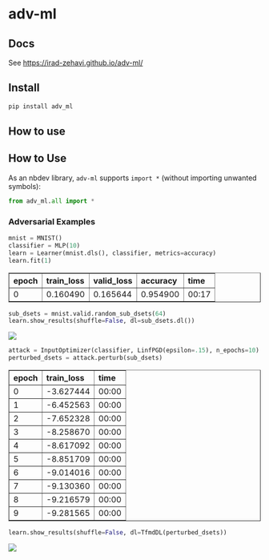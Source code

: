 adv-ml
================

<!-- WARNING: THIS FILE WAS AUTOGENERATED! DO NOT EDIT! -->

## Docs

See https://irad-zehavi.github.io/adv-ml/

## Install

``` sh
pip install adv_ml
```

## How to use

## How to Use

As an nbdev library, `adv-ml` supports `import *` (without importing
unwanted symbols):

``` python
from adv_ml.all import *
```

### Adversarial Examples

``` python
mnist = MNIST()
classifier = MLP(10)
learn = Learner(mnist.dls(), classifier, metrics=accuracy)
learn.fit(1)
```

<table border="1" class="dataframe">
  <thead>
    <tr style="text-align: left;">
      <th>epoch</th>
      <th>train_loss</th>
      <th>valid_loss</th>
      <th>accuracy</th>
      <th>time</th>
    </tr>
  </thead>
  <tbody>
    <tr>
      <td>0</td>
      <td>0.160490</td>
      <td>0.165644</td>
      <td>0.954900</td>
      <td>00:17</td>
    </tr>
  </tbody>
</table>

``` python
sub_dsets = mnist.valid.random_sub_dsets(64)
learn.show_results(shuffle=False, dl=sub_dsets.dl())
```

![](index_files/figure-commonmark/cell-4-output-2.png)

``` python
attack = InputOptimizer(classifier, LinfPGD(epsilon=.15), n_epochs=10)
perturbed_dsets = attack.perturb(sub_dsets)
```

<table border="1" class="dataframe">
  <thead>
    <tr style="text-align: left;">
      <th>epoch</th>
      <th>train_loss</th>
      <th>time</th>
    </tr>
  </thead>
  <tbody>
    <tr>
      <td>0</td>
      <td>-3.627444</td>
      <td>00:00</td>
    </tr>
    <tr>
      <td>1</td>
      <td>-6.452563</td>
      <td>00:00</td>
    </tr>
    <tr>
      <td>2</td>
      <td>-7.652328</td>
      <td>00:00</td>
    </tr>
    <tr>
      <td>3</td>
      <td>-8.258670</td>
      <td>00:00</td>
    </tr>
    <tr>
      <td>4</td>
      <td>-8.617092</td>
      <td>00:00</td>
    </tr>
    <tr>
      <td>5</td>
      <td>-8.851709</td>
      <td>00:00</td>
    </tr>
    <tr>
      <td>6</td>
      <td>-9.014016</td>
      <td>00:00</td>
    </tr>
    <tr>
      <td>7</td>
      <td>-9.130360</td>
      <td>00:00</td>
    </tr>
    <tr>
      <td>8</td>
      <td>-9.216579</td>
      <td>00:00</td>
    </tr>
    <tr>
      <td>9</td>
      <td>-9.281565</td>
      <td>00:00</td>
    </tr>
  </tbody>
</table>

``` python
learn.show_results(shuffle=False, dl=TfmdDL(perturbed_dsets))
```

![](index_files/figure-commonmark/cell-6-output-2.png)
